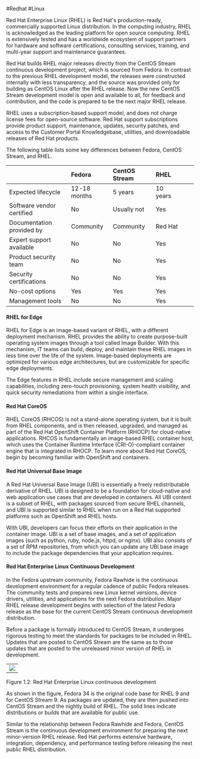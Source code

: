 #Redhat #Linux 

Red Hat Enterprise Linux (RHEL) is Red Hat's production-ready, commercially supported Linux distribution. In the computing industry, RHEL is acknowledged as the leading platform for open source computing. RHEL is extensively tested and has a worldwide ecosystem of support partners for hardware and software certifications, consulting services, training, and multi-year support and maintenance guarantees.

Red Hat builds RHEL major releases directly from the CentOS Stream continuous development project, which is sourced from Fedora. In contrast to the previous RHEL development model, the releases were constructed internally with less transparency, and the source was provided only for building as CentOS Linux after the RHEL release. Now the new CentOS Stream development model is open and available to all, for feedback and contribution, and the code is prepared to be the next major RHEL release.

RHEL uses a subscription-based support model, and does not charge license fees for open-source software. Red Hat support subscriptions provide product support, maintenance, updates, security patches, and access to the Customer Portal Knowledgebase, utilities, and downloadable releases of Red Hat products.

The following table lists some key differences between Fedora, CentOS Stream, and RHEL.

|                           | Fedora       | CentOS Stream | RHEL     |     |     |
| :------------------------ | :----------- | :------------ | :------- | --- | --- |
| Expected lifecycle        | 12-18 months | 5 years       | 10 years |     |     |
| Software vendor certified | No           | Usually not   | Yes      |     |     |
| Documentation provided by | Community    | Community     | Red Hat  |     |     |
| Expert support available  | No           | No            | Yes      |     |     |
| Product security team     | No           | No            | Yes      |     |     |
| Security certifications   | No           | No            | Yes      |     |     |
| No-cost options           | Yes          | Yes           | Yes      |     |     |
| Management tools          | No           | No            | Yes      |     |     |

#### RHEL for Edge

RHEL for Edge is an image-based variant of RHEL, with a different deployment mechanism. RHEL provides the ability to create purpose-built operating system images through a tool called Image Builder. With this mechanism, IT teams can build, deploy, and maintain these RHEL images in less time over the life of the system. Image-based deployments are optimized for various edge architectures, but are customizable for specific edge deployments.

The Edge features in RHEL include secure management and scaling capabilities, including zero-touch provisioning, system health visibility, and quick security remediations from within a single interface.

#### Red Hat CoreOS

RHEL CoreOS (RHCOS) is not a stand-alone operating system, but it is built from RHEL components, and is then released, upgraded, and managed as part of the Red Hat OpenShift Container Platform (RHOCP) for cloud-native applications. RHCOS is fundamentally an image-based RHEL container host, which uses the Container Runtime Interface (CRI-O)-compliant container engine that is integrated in RHOCP. To learn more about Red Hat CoreOS, begin by becoming familiar with OpenShift and containers.

#### Red Hat Universal Base Image

A Red Hat Universal Base Image (UBI) is essentially a freely redistributable derivative of RHEL. UBI is designed to be a foundation for cloud-native and web application use cases that are developed in containers. All UBI content is a subset of RHEL, with packages sourced from secure RHEL channels, and UBI is supported similar to RHEL when run on a Red Hat supported platforms such as OpenShift and RHEL hosts.

With UBI, developers can focus their efforts on their application in the container image. UBI is a set of base images, and a set of application images (such as python, ruby, node.js, httpd, or nginx). UBI also consists of a set of RPM repositories, from which you can update any UBI base image to include the package dependencies that your application requires.

#### Red Hat Enterprise Linux Continuous Development

In the Fedora upstream community, Fedora Rawhide is the continuous development environment for a regular cadence of public Fedora releases. The community tests and prepares new Linux kernel versions, device drivers, utilities, and applications for the next Fedora distribution. Major RHEL release development begins with selection of the latest Fedora release as the base for the current CentOS Stream continuous development distribution.

Before a package is formally introduced to CentOS Stream, it undergoes rigorous testing to meet the standards for packages to be included in RHEL. Updates that are posted to CentOS Stream are the same as to those updates that are posted to the unreleased minor version of RHEL in development.

|                                                                                                                                               |
| --------------------------------------------------------------------------------------------------------------------------------------------- |
| ![](https://rol.redhat.com/rol/static/static_file_cache/rh124-9.3/getstarted/whatislinux/images/getstarted/redhat-fedora-centos-releases.svg) |

Figure 1.2: Red Hat Enterprise Linux continuous development

As shown in the figure, Fedora 34 is the original code base for RHEL 9 and for CentOS Stream 9. As packages are updated, they are then pushed into CentOS Stream and the nightly build of RHEL. The solid lines indicate distributions or builds that are available for public use.

Similar to the relationship between Fedora Rawhide and Fedora, CentOS Stream is the continuous development environment for preparing the next minor-version RHEL release. Red Hat performs extensive hardware, integration, dependency, and performance testing before releasing the next public RHEL distribution.
